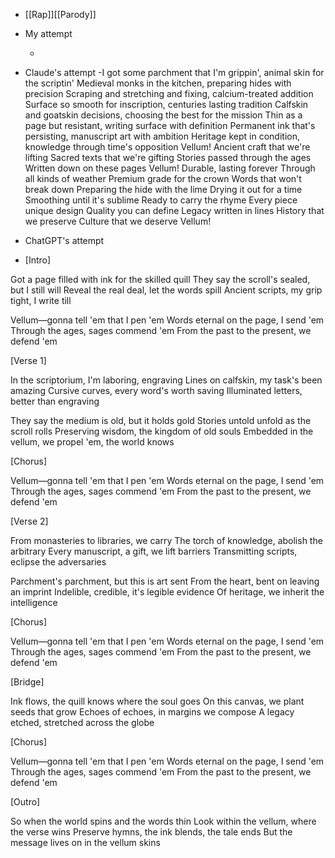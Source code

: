 - [[Rap]][[Parody]]
- My attempt

  -

- Claude's attempt
  -I got some parchment that I'm grippin', animal skin for the scriptin'
  Medieval monks in the kitchen, preparing hides with precision
  Scraping and stretching and fixing, calcium-treated addition
  Surface so smooth for inscription, centuries lasting tradition
  Calfskin and goatskin decisions, choosing the best for the mission
  Thin as a page but resistant, writing surface with definition
  Permanent ink that's persisting, manuscript art with ambition
  Heritage kept in condition, knowledge through time's opposition
  Vellum!
  Ancient craft that we're lifting
  Sacred texts that we're gifting
  Stories passed through the ages
  Written down on these pages
  Vellum!
  Durable, lasting forever
  Through all kinds of weather
  Premium grade for the crown
  Words that won't break down
  Preparing the hide with the lime
  Drying it out for a time
  Smoothing until it's sublime
  Ready to carry the rhyme
  Every piece unique design
  Quality you can define
  Legacy written in lines
  History that we preserve
  Culture that we deserve
  Vellum!
- ChatGPT's attempt
- [Intro]

Got a page filled with ink for the skilled quill
They say the scroll's sealed, but I still will
Reveal the real deal, let the words spill
Ancient scripts, my grip tight, I write till

Vellum—gonna tell 'em that I pen 'em
Words eternal on the page, I send 'em
Through the ages, sages commend 'em
From the past to the present, we defend 'em

[Verse 1]

In the scriptorium, I'm laboring, engraving
Lines on calfskin, my task's been amazing
Cursive curves, every word's worth saving
Illuminated letters, better than engraving

They say the medium is old, but it holds gold
Stories untold unfold as the scroll rolls
Preserving wisdom, the kingdom of old souls
Embedded in the vellum, we propel 'em, the world knows

[Chorus]

Vellum—gonna tell 'em that I pen 'em
Words eternal on the page, I send 'em
Through the ages, sages commend 'em
From the past to the present, we defend 'em

[Verse 2]

From monasteries to libraries, we carry
The torch of knowledge, abolish the arbitrary
Every manuscript, a gift, we lift barriers
Transmitting scripts, eclipse the adversaries

Parchment's parchment, but this is art sent
From the heart, bent on leaving an imprint
Indelible, credible, it's legible evidence
Of heritage, we inherit the intelligence

[Chorus]

Vellum—gonna tell 'em that I pen 'em
Words eternal on the page, I send 'em
Through the ages, sages commend 'em
From the past to the present, we defend 'em

[Bridge]

Ink flows, the quill knows where the soul goes
On this canvas, we plant seeds that grow
Echoes of echoes, in margins we compose
A legacy etched, stretched across the globe

[Chorus]

Vellum—gonna tell 'em that I pen 'em
Words eternal on the page, I send 'em
Through the ages, sages commend 'em
From the past to the present, we defend 'em

[Outro]

So when the world spins and the words thin
Look within the vellum, where the verse wins
Preserve hymns, the ink blends, the tale ends
But the message lives on in the vellum skins
